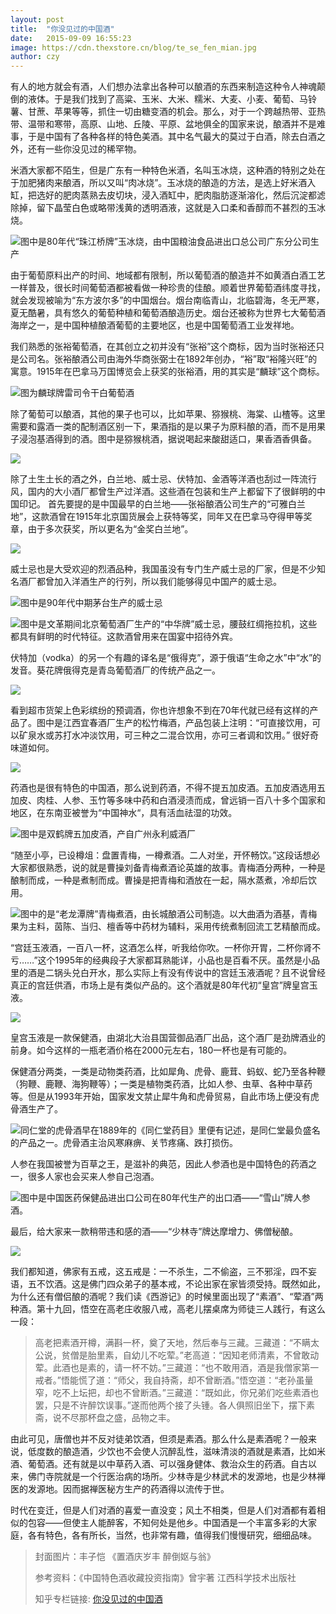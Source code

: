 ```yaml
---
layout: post
title:  "你没见过的中国酒"
date:   2015-09-09 16:55:23
image: https://cdn.thexstore.cn/blog/te_se_fen_mian.jpg
author: czy
---
```


有人的地方就会有酒，人们想办法拿出各种可以酿酒的东西来制造这种令人神魂颠倒的液体。于是我们找到了高粱、玉米、大米、糯米、大麦、小麦、葡萄、马铃薯、甘蔗、苹果等等，抓住一切由糖变酒的机会。那么，对于一个跨越热带、亚热带、温带和寒带，高原、山地、丘陵、平原、盆地俱全的国家来说，酿酒并不是难事，于是中国有了各种各样的特色美酒。其中名气最大的莫过于白酒，除去白酒之外，还有一些你没见过的稀罕物。

米酒大家都不陌生，但是广东有一种特色米酒，名叫玉冰烧，这种酒的特别之处在于加肥猪肉来酿酒，所以又叫“肉冰烧”。玉冰烧的酿造的方法，是选上好米酒入缸，把选好的肥肉蒸熟去皮切块，浸入酒缸中，肥肉脂肪逐渐溶化，然后沉淀都滤除掉，留下晶莹白色或略带浅黄的透明酒液，这就是入口柔和香醇而不甚烈的玉冰烧。

![图中是80年代“珠江桥牌”玉冰烧，由中国粮油食品进出口总公司广东分公司生产](https://cdn.thexstore.cn/blog/yu_bing_jiu.jpg)

由于葡萄原料出产的时间、地域都有限制，所以葡萄酒的酿造并不如黄酒白酒工艺一样普及，很长时间葡萄酒都被看做一种珍贵的佳酿。顺着世界葡萄酒纬度寻找，就会发现被喻为“东方波尔多”的中国烟台。烟台南临青山，北临碧海，冬无严寒，夏无酷暑，具有悠久的葡萄种植和葡萄酒酿造历史。烟台还被称为世界七大葡萄酒海岸之一，是中国种植酿酒葡萄的主要地区，也是中国葡萄酒工业发祥地。

我们熟悉的张裕葡萄酒，在其创立之初并没有“张裕”这个商标，因为当时张裕还只是公司名。张裕酿酒公司由海外华商张弼士在1892年创办，“裕”取“裕隆兴旺”的寓意。1915年在巴拿马万国博览会上获奖的张裕酒，用的其实是“麟球”这个商标。

![图为麟球牌雷司令干白葡萄酒](https://cdn.thexstore.cn/blog/lei_ling_jiu.jpg)


除了葡萄可以酿酒，其他的果子也可以，比如苹果、猕猴桃、海棠、山楂等。这里需要和露酒一类的配制酒区别一下，果酒指的是以果子为原料酿的酒，而不是用果子浸泡基酒得到的酒。图中是猕猴桃酒，据说喝起来酸甜适口，果香酒香俱备。

![](https://cdn.thexstore.cn/blog/mi_hou_tao_jiu.jpg)

除了土生土长的酒之外，白兰地、威士忌、伏特加、金酒等洋酒也刮过一阵流行风，国内的大小酒厂都曾生产过洋酒。这些酒在包装和生产上都留下了很鲜明的中国印记。
首先要提的是中国最早的白兰地——张裕酿酒公司生产的“可雅白兰地”，这款酒曾在1915年北京国货展会上获特等奖，同年又在巴拿马夺得甲等奖章，由于多次获奖，所以更名为“金奖白兰地”。

![](https://cdn.thexstore.cn/blog/jin_jiang_bai_lan_di.jpg)

威士忌也是大受欢迎的烈酒品种，我国虽没有专门生产威士忌的厂家，但是不少知名酒厂都曾加入洋酒生产的行列，所以我们能够得见中国产的威士忌。

![图中是90年代中期茅台生产的威士忌](https://cdn.thexstore.cn/blog/mao_tai_whisky.jpg)

![图中是文革期间北京葡萄酒厂生产的“中华牌”威士忌，腰鼓红绸拖拉机，这些都具有鲜明的时代特征。这款酒曾用来在国宴中招待外宾。](https://cdn.thexstore.cn/blog/wen_ge_whisky.jpg)

伏特加（vodka）的另一个有趣的译名是“俄得克”，源于俄语“生命之水”中“水”的发音。葵花牌俄得克是青岛葡萄酒厂的传统产品之一。

![](https://cdn.thexstore.cn/blog/e_de_ke.jpg)

看到超市货架上色彩缤纷的预调酒，你也许想象不到在70年代就已经有这样的产品了。图中是江西宜春酒厂生产的松竹梅酒，产品包装上注明：“可直接饮用，可以矿泉水或苏打水冲淡饮用，可三种之二混合饮用，亦可三者调和饮用。” 很好奇味道如何。

![](https://cdn.thexstore.cn/blog/ji_wei_jiu.jpg)

药酒也是很有特色的中国酒，那么说到药酒，不得不提五加皮酒。五加皮酒选用五加皮、肉桂、人参、玉竹等多味中药和白酒浸渍而成，曾远销一百八十多个国家和地区，在东南亚被誉为“中国神水“，具有活血祛湿的功效。

![图中是双鹤牌五加皮酒，产自广州永利威酒厂](https://cdn.thexstore.cn/blog/wu_jia_pi.jpg)

“随至小亭，已设樽俎：盘置青梅，一樽煮酒。二人对坐，开怀畅饮。”这段话想必大家都很熟悉，说的就是曹操刘备青梅煮酒论英雄的故事。青梅酒分两种，一种是酿制而成，一种是煮制而成。曹操是把青梅和酒放在一起，隔水蒸煮，冷却后饮用。

![图中的是“老龙潭牌”青梅煮酒，由长城酿酒公司制造。以大曲酒为酒基，青梅果为主料，茵陈、当归、檀香等中药材为辅料，采用传统煮制回流工艺精酿而成。](https://cdn.thexstore.cn/blog/qing_mei_zhu_jiu.jpg)

“宫廷玉液酒，一百八一杯，这酒怎么样，听我给你吹。一杯你开胃，二杯你肾不亏……”这个1995年的经典段子大家都耳熟能详，小品也是百看不厌。虽然是小品里的酒是二锅头兑白开水，那么实际上有没有传说中的宫廷玉液酒呢？且不说曾经真正的宫廷供酒，市场上是有类似产品的。这个酒就是80年代初“皇宫”牌皇宫玉液。

![](https://cdn.thexstore.cn/blog/yu_ye_jiu.jpg)

皇宫玉液是一款保健酒，由湖北大治县国营御品酒厂出品，这个酒厂是劲牌酒业的前身。如今这样的一瓶老酒价格在2000元左右，180一杯也是有可能的。

保健酒分两类，一类是动物类药酒，比如犀角、虎骨、鹿茸、蚂蚁、蛇乃至各种鞭（狗鞭、鹿鞭、海狗鞭等）；一类是植物类药酒，比如人参、虫草、各种中草药等。但是从1993年开始，国家发文禁止犀牛角和虎骨贸易，自此市场上便没有虎骨酒生产了。

![同仁堂的虎骨酒早在1889年的《同仁堂药目》里便有记述，是同仁堂最负盛名的产品之一。虎骨酒主治风寒麻痹、关节疼痛、跌打损伤。](https://cdn.thexstore.cn/blog/gu_hu_jiu.jpg)

人参在我国被誉为百草之王，是滋补的典范，因此人参酒也是中国特色的药酒之一，很多人家也会买来人参自己泡酒。

![图中是中国医药保健品进出口公司在80年代生产的出口酒——“雪山”牌人参酒。](https://cdn.thexstore.cn/blog/ren_shen_jiu.jpg)

最后，给大家来一款稍带违和感的酒——“少林寺”牌达摩增力、佛僧秘酿。

![](https://cdn.thexstore.cn/blog/shao_ling_si_seng_jiu.jpg)

我们都知道，佛家有五戒，这五戒是：一不杀生，二不偷盗，三不邪淫，四不妄语，五不饮酒。这是佛门四众弟子的基本戒，不论出家在家皆须受持。既然如此，为什么还有僧侣酿的酒呢？我们读《西游记》的时候里面出现了“素酒”、“荤酒”两种酒。第十九回，悟空在高老庄收服八戒，高老儿摆桌席为师徒三人践行，有这么一段：
<blockquote>
  <p>
  高老把素酒开樽，满斟一杯，奠了天地，然后奉与三藏。三藏道：“不瞒太公说，贫僧是胎里素，自幼儿不吃荤。”老高道：“因知老师清素，不曾敢动荤。此酒也是素的，请一杯不妨。”三藏道：“也不敢用酒，酒是我僧家第一戒者。”悟能慌了道：“师父，我自持斋，却不曾断酒。”悟空道：“老孙虽量窄，吃不上坛把，却也不曾断酒。”三藏道：“既如此，你兄弟们吃些素酒也罢，只是不许醉饮误事。”遂而他两个接了头锺。各人俱照旧坐下，摆下素斋，说不尽那杯盘之盛，品物之丰。
  </p>
</blockquote>
由此可见，唐僧也并不反对徒弟饮酒，但须是素酒。那么什么是素酒呢？一般来说，低度数的酿造酒，少饮也不会使人沉醉乱性，滋味清淡的酒就是素酒，比如米酒、葡萄酒。还有就是以中草药入酒、可以强身健体、救治众生的药酒。自古以来，佛门寺院就是一个行医治病的场所。少林寺是少林武术的发源地，也是少林禅医的发源地。因而据禅医秘方生产的药酒得以流传于世。

时代在变迁，但是人们对酒的喜爱一直没变；风土不相类，但是人们对酒都有着相似的包容——但使主人能醉客，不知何处是他乡。中国酒是一个丰富多彩的大家庭，各有特色，各有所长，当然，也非常有趣，值得我们慢慢研究，细细品味。
<blockquote>
  <p>
    封面图片：丰子恺 《置酒庆岁丰 醉倒妪与翁》
  </p>
  <p>
    参考资料：《中国特色酒收藏投资指南》曾宇著 江西科学技术出版社
  </p>
  <p>
    知乎专栏链接: <a href="http://zhuanlan.zhihu.com/guanyun/20203452">你没见过的中国酒</a>
  </p>
</blockquote>
